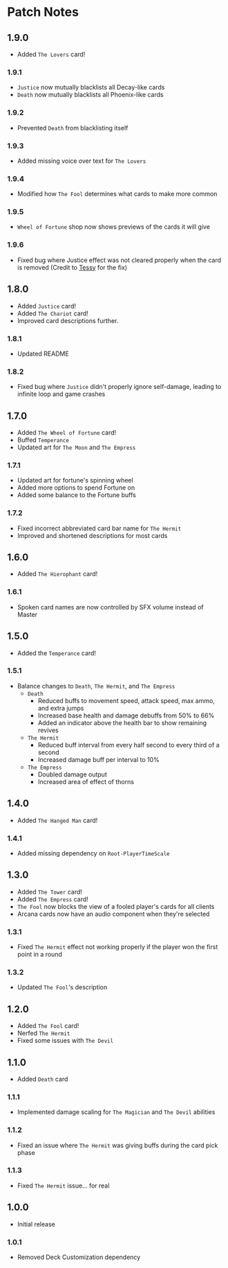 # Patch Notes

## 1.9.0
- Added `The Lovers` card!

### 1.9.1
- `Justice` now mutually blacklists all Decay-like cards
- `Death` now mutually blacklists all Phoenix-like cards

### 1.9.2
- Prevented `Death` from blacklisting itself

### 1.9.3
- Added missing voice over text for `The Lovers`

### 1.9.4
- Modified how `The Fool` determines what cards to make more common

### 1.9.5
- `Wheel of Fortune` shop now shows previews of the cards it will give

### 1.9.6
- Fixed bug where Justice effect was not cleared properly when the card is removed
(Credit to [Tessy](https://thunderstore.io/c/rounds/p/Root/) for the fix)

## 1.8.0
- Added `Justice` card!
- Added `The Chariot` card!
- Improved card descriptions further.

### 1.8.1
- Updated README

### 1.8.2
- Fixed bug where `Justice` didn't properly ignore self-damage, leading to infinite loop and game crashes

## 1.7.0
- Added `The Wheel of Fortune` card!
- Buffed `Temperance`
- Updated art for `The Moon` and `The Empress`

### 1.7.1
- Updated art for fortune's spinning wheel
- Added more options to spend Fortune on
- Added some balance to the Fortune buffs

### 1.7.2
- Fixed incorrect abbreviated card bar name for `The Hermit`
- Improved and shortened descriptions for most cards

## 1.6.0
- Added `The Hierophant` card!

### 1.6.1
- Spoken card names are now controlled by SFX volume instead of Master

## 1.5.0
- Added the `Temperance` card!

### 1.5.1
- Balance changes to `Death`, `The Hermit`, and `The Empress`
	- `Death`
		- Reduced buffs to movement speed, attack speed, max ammo, and extra jumps
		- Increased base health and damage debuffs from 50% to 66%
		- Added an indicator above the health bar to show remaining revives
	- `The Hermit`
		- Reduced buff interval from every half second to every third of a second
		- Increased damage buff per interval to 10%
	- `The Empress`
		- Doubled damage output
		- Increased area of effect of thorns 

## 1.4.0
- Added `The Hanged Man` card!

### 1.4.1
- Added missing dependency on `Root-PlayerTimeScale`

## 1.3.0
- Added `The Tower` card!
- Added `The Empress` card!
- `The Fool` now blocks the view of a fooled player's cards for all clients
- Arcana cards now have an audio component when they're selected

### 1.3.1
- Fixed `The Hermit` effect not working properly if the player won the first point in a round

### 1.3.2
- Updated `The Fool`'s description

## 1.2.0
- Added `The Fool` card!
- Nerfed `The Hermit`
- Fixed some issues with `The Devil`

## 1.1.0
- Added `Death` card

### 1.1.1
- Implemented damage scaling for `The Magician` and `The Devil` abilities

### 1.1.2
- Fixed an issue where `The Hermit` was giving buffs during the card pick phase

### 1.1.3
- Fixed `The Hermit` issue... for real

## 1.0.0
- Initial release

### 1.0.1
- Removed Deck Customization dependency
